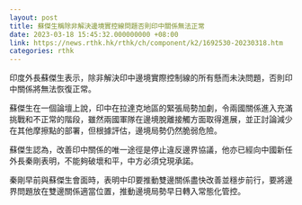 ```yaml
---
layout: post
title: 蘇傑生稱除非解決邊境實控線問題否則印中關係無法正常
date: 2023-03-18 15:45:32.000000000 +08:00
link: https://news.rthk.hk/rthk/ch/component/k2/1692530-20230318.htm
categories: rthk
---
```


印度外長蘇傑生表示，除非解決印中邊境實際控制線的所有懸而未決問題，否則印中關係將無法恢復正常。

蘇傑生在一個論壇上說，印中在拉達克地區的緊張局勢加劇，令兩國關係進入充滿挑戰和不正常的階段，雖然兩國軍隊在邊境脫離接觸方面取得進展，並正討論減少在其他摩擦點的部署，但根據評估，邊境局勢仍然脆弱危險。

蘇傑生認為，改善印中關係的唯一途徑是停止違反邊界協議，他亦已經向中國新任外長秦剛表明，不能夠破壞和平，中方必須兌現承諾。

秦剛早前與蘇傑生會面時，表明中印要推動雙邊關係盡快改善並穩步前行，要將邊界問題放在雙邊關係適當位置，推動邊境局勢早日轉入常態化管控。

